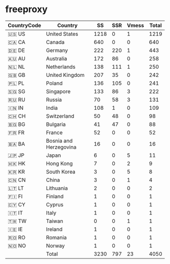 # freeproxy

|CountryCode|Country|SS|SSR|Vmess|Total|
|  ----  | ----  |  ----  | ----  |  ----  | ----  |
|🇺🇸 US|United States|1218|0|1|1219|
|🇨🇦 CA|Canada|640|0|0|640|
|🇩🇪 DE|Germany|222|220|1|443|
|🇦🇺 AU|Australia|172|86|0|258|
|🇳🇱 NL|Netherlands|138|111|1|250|
|🇬🇧 GB|United Kingdom|207|35|0|242|
|🇵🇱 PL|Poland|136|105|0|241|
|🇸🇬 SG|Singapore|133|86|3|222|
|🇷🇺 RU|Russia|70|58|3|131|
|🇮🇳 IN|India|108|1|0|109|
|🇨🇭 CH|Switzerland|50|48|0|98|
|🇧🇬 BG|Bulgaria|41|47|0|88|
|🇫🇷 FR|France|52|0|0|52|
|🇧🇦 BA|Bosnia and Herzegovina|16|0|0|16|
|🇯🇵 JP|Japan|6|0|5|11|
|🇭🇰 HK|Hong Kong|7|0|2|9|
|🇰🇷 KR|South Korea|3|0|5|8|
|🇨🇳 CN|China|3|0|1|4|
|🇱🇹 LT|Lithuania|2|0|0|2|
|🇫🇮 FI|Finland|1|0|0|1|
|🇨🇾 CY|Cyprus|1|0|0|1|
|🇮🇹 IT|Italy|1|0|0|1|
|🇹🇼 TW|Taiwan|0|0|1|1|
|🇮🇪 IE|Ireland|1|0|0|1|
|🇷🇴 RO|Romania|1|0|0|1|
|🇳🇴 NO|Norway|1|0|0|1|
||Total|3230|797|23|4050|
